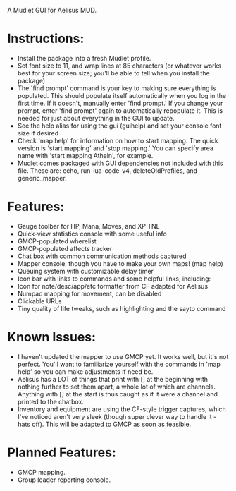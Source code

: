 A Mudlet GUI for Aelisus MUD.

# Instructions:

- Install the package into a fresh Mudlet profile.
- Set font size to 11, and wrap lines at 85 characters (or whatever works best for your screen size; you'll be able to tell when you install the package)
- The 'find prompt' command is your key to making sure everything is populated. This should populate itself automatically when you log in the first time. If it doesn't, manually enter 'find prompt.' If you change your prompt, enter 'find prompt' again to automatically repopulate it. This is needed for just about everything in the GUI to update.
- See the help alias for using the gui (guihelp) and set your console font size if desired
- Check 'map help' for information on how to start mapping. The quick version is 'start mapping' and 'stop mapping.' You can specify area name with 'start mapping Atheln', for example.
- Mudlet comes packaged with GUI dependencies not included with this file. These are: echo, run-lua-code-v4, deleteOldProfiles, and generic_mapper.

# Features:

- Gauge toolbar for HP, Mana, Moves, and XP TNL
- Quick-view statistics console with some useful info
- GMCP-populated wherelist
- GMCP-populated affects tracker
- Chat box with common communication methods captured
- Mapper console, though you have to make your own maps! (map help)
- Queuing system with customizable delay timer
- Icon bar with links to commands and some helpful links, including:
- Icon for note/desc/app/etc formatter from CF adapted for Aelisus
- Numpad mapping for movement, can be disabled
- Clickable URLs
- Tiny quality of life tweaks, such as highlighting and the sayto command

# Known Issues:

- I haven't updated the mapper to use GMCP yet. It works well, but it's not perfect. You'll want to familiarize yourself with the commands in 'map help' so you can make adjustments if need be.
- Aelisus has a LOT of things that print with [] at the beginning with nothing further to set them apart, a whole lot of which are channels. Anything with [] at the start is thus caught as if it were a channel and printed to the chatbox.
- Inventory and equipment are using the CF-style trigger captures, which I've noticed aren't very sleek (though super clever way to handle it - hats off). This will be adapted to GMCP as soon as feasible.

# Planned Features:
- GMCP mapping.
- Group leader reporting console.
